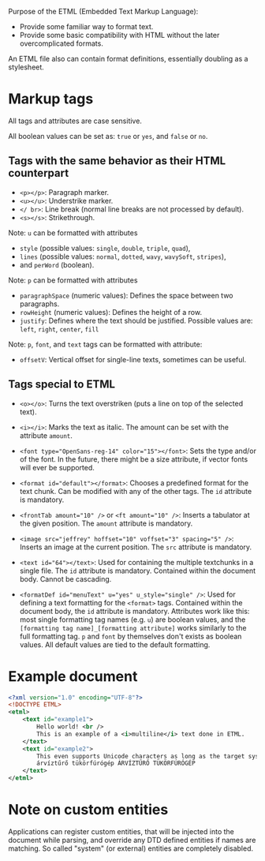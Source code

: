 Purpose of the ETML (Embedded Text Markup Language):

* Provide some familiar way to format text.
* Provide some basic compatibility with HTML without the later overcomplicated formats.

An ETML file also can contain format definitions, essentially doubling as a stylesheet.

# Markup tags

All tags and attributes are case sensitive.

All boolean values can be set as: `true` or `yes`, and `false` or `no`.

## Tags with the same behavior as their HTML counterpart

* `<p></p>`: Paragraph marker.
* `<u></u>`: Understrike marker.
* `</ br>`: Line break (normal line breaks are not processed by default).
* `<s></s>`: Strikethrough.

Note: `u` can be formatted with attributes
* `style` (possible values: `single`, `double`, `triple`, `quad`),
* `lines` (possible values: `normal`, `dotted`, `wavy`, `wavySoft`, `stripes`),
* and `perWord` (boolean).

Note: `p` can be formatted with attributes
* `paragraphSpace` (numeric values): Defines the space between two paragraphs.
* `rowHeight` (numeric values): Defines the height of a row.
* `justify`: Defines where the text should be justified. Possible values are: `left`, `right`, `center`, `fill`

Note: `p`, `font`, and `text` tags can be formatted with attribute:
* `offsetV`: Vertical offset for single-line texts, sometimes can be useful.

## Tags special to ETML

* `<o></o>`: Turns the text overstriken (puts a line on top of the selected text).

* `<i></i>`: Marks the text as italic. The amount can be set with the attribute `amount`.

* `<font type="OpenSans-reg-14" color="15"></font>`: Sets the type and/or of the font. In the future, there might be a
size attribute, if vector fonts will ever be supported.

* `<format id="default"></format>`: Chooses a predefined format for the text chunk. Can be modified with any of the 
other tags. The `id` attribute is mandatory.

* `<frontTab amount="10" />` or `<ft amount="10" />`: Inserts a tabulator at the given position. The `amount` attribute is mandatory.

* `<image src="jeffrey" hoffset="10" voffset="3" spacing="5" />`: Inserts an image at the current position. The `src` attribute is mandatory.

* `<text id="64"></text>`: Used for containing the multiple textchunks in a single file. The `id` attribute is mandatory. Contained within the document body. Cannot be cascading.

* `<formatDef id="menuText" u="yes" u_style="single" />`: Used for defining a text formatting for the `<format>` tags. Contained within the document body, the `id` attribute is mandatory. Attributes work like this: most single formatting tag names (e.g. `u`) are boolean values, and the `[formatting tag name]_[formatting attribute]` works similarly to the full formatting tag. `p` and `font` by themselves don't exists as boolean values. All default values are tied to the default formatting.

# Example document

```xml
<?xml version="1.0" encoding="UTF-8"?>
<!DOCTYPE ETML>
<etml>
    <text id="example1">
        Hello world! <br />
        This is an example of a <i>multiline</i> text done in ETML.
    </text>
    <text id="example2">
        This even supports Unicode characters as long as the target system is capable of displaying them. <br />
        árvíztűrő tükörfúrógép ÁRVÍZTŰRŐ TÜKÖRFÚRÓGÉP
    </text>
</etml>
```

# Note on custom entities

Applications can register custom entities, that will be injected into the document while parsing, and override any DTD
defined entities if names are matching. So called "system" (or external) entities are completely disabled.